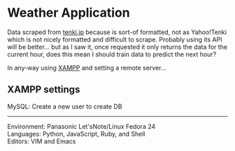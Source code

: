 # Weather Application

Data scraped from [tenki.jp](www.tenki.jp) because is sort-of formatted, not as Yahoo!Tenki which is not nicely formatted and difficult to scrape. Probably using its API will be better... but as I saw it, once requested it only returns the data for the current hour, does this mean I should train data to predict the next hour?

In any-way using [XAMPP](https://www.apachefriends.org/) and setting a remote server...
## XAMPP settings
MySQL: Create a new user to create DB

---
Environment: Panasonic Let'sNote/Linux Fedora 24<br>
Languages: Python, JavaScript, Ruby, and Shell<br>
Editors: VIM and Emacs
